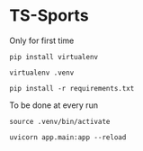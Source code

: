 # TS-Sports
Only for first time
```
pip install virtualenv
```
```
virtualenv .venv
```
```
pip install -r requirements.txt
```
To be done at every run
```
source .venv/bin/activate
```
```
uvicorn app.main:app --reload
```
